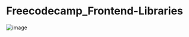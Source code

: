 ﻿# Freecodecamp_Frontend-Libraries
![image](https://github.com/vishnub123/Freecodecamp_Frontend-Libraries/assets/112795719/e10ba0f0-3e10-4dd7-8ec8-b1c68f68e3f5)
